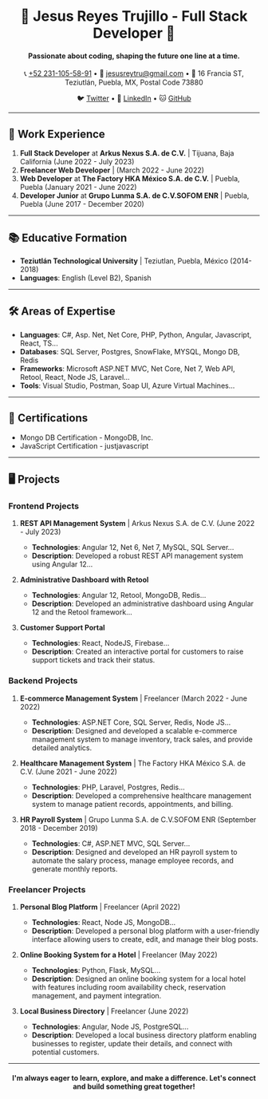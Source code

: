 <h1 align="center">
  🚀 Jesus Reyes Trujillo - Full Stack Developer 🚀
</h1>

<h4 align="center">Passionate about coding, shaping the future one line at a time.</h4>

<p align="center">
  📞 <a href="tel:+522311055891">+52 231-105-58-91</a> •
  📧 <a href="mailto:jesusreytru@gmail.com">jesusreytru@gmail.com</a> •
  📍 16 Francia ST, Teziutlán, Puebla, MX, Postal Code 73880
</p>

<p align="center">
  🐦 <a href="https://twitter.com/JesusReyesTruj1">Twitter</a> •
  💼 <a href="https://www.linkedin.com/in/jesusreytru/">LinkedIn</a> •
  🐱 <a href="https://github.com/JesusReyes281295">GitHub</a>
</p>

---

## 💼 Work Experience

1. **Full Stack Developer** at **Arkus Nexus S.A. de C.V.** | Tijuana, Baja California (June 2022 - July 2023)
2. **Freelancer Web Developer** | (March 2022 - June 2022)
3. **Web Developer** at **The Factory HKA México S.A. de C.V.** | Puebla, Puebla (January 2021 - June 2022)
4. **Developer Junior** at **Grupo Lunma S.A. de C.V.SOFOM ENR** | Puebla, Puebla (June 2017 - December 2020)

---


## 📚 Educative Formation

- **Teziutlán Technological University** | Teziutlan, Puebla, México (2014-2018)
- **Languages**: English (Level B2), Spanish

---


## 🛠 Areas of Expertise

- **Languages**: C#, Asp. Net, Net Core, PHP, Python, Angular, Javascript, React, TS...
- **Databases**: SQL Server, Postgres, SnowFlake, MYSQL, Mongo DB, Redis
- **Frameworks**: Microsoft ASP.NET MVC, Net Core, Net 7, Web API, Retool, React, Node JS, Laravel...
- **Tools**: Visual Studio, Postman, Soap UI, Azure Virtual Machines...

---


## 📜 Certifications

- Mongo DB Certification - MongoDB, Inc.
- JavaScript Certification - justjavascript

---


## 🖥 Projects

### Frontend Projects

1. **REST API Management System** | Arkus Nexus S.A. de C.V. (June 2022 - July 2023)
   - **Technologies**: Angular 12, Net 6, Net 7, MySQL, SQL Server...
   - **Description**: Developed a robust REST API management system using Angular 12...

2. **Administrative Dashboard with Retool** 
   - **Technologies**: Angular 12, Retool, MongoDB, Redis...
   - **Description**: Developed an administrative dashboard using Angular 12 and the Retool framework...

3. **Customer Support Portal** 
   - **Technologies**: React, NodeJS, Firebase...
   - **Description**: Created an interactive portal for customers to raise support tickets and track their status.

### Backend Projects

1. **E-commerce Management System** | Freelancer (March 2022 - June 2022)
   - **Technologies**: ASP.NET Core, SQL Server, Redis, Node JS...
   - **Description**: Designed and developed a scalable e-commerce management system to manage inventory, track sales, and provide detailed analytics.

2. **Healthcare Management System** | The Factory HKA México S.A. de C.V. (June 2021 - June 2022)
   - **Technologies**: PHP, Laravel, Postgres, Redis...
   - **Description**: Developed a comprehensive healthcare management system to manage patient records, appointments, and billing.

3. **HR Payroll System** | Grupo Lunma S.A. de C.V.SOFOM ENR (September 2018 - December 2019)
   - **Technologies**: C#, ASP.NET MVC, SQL Server...
   - **Description**: Designed and developed an HR payroll system to automate the salary process, manage employee records, and generate monthly reports.

### Freelancer Projects

1. **Personal Blog Platform** | Freelancer (April 2022)
   - **Technologies**: React, Node JS, MongoDB...
   - **Description**: Developed a personal blog platform with a user-friendly interface allowing users to create, edit, and manage their blog posts.

2. **Online Booking System for a Hotel** | Freelancer (May 2022)
   - **Technologies**: Python, Flask, MySQL...
   - **Description**: Designed an online booking system for a local hotel with features including room availability check, reservation management, and payment integration.

3. **Local Business Directory** | Freelancer (June 2022)
   - **Technologies**: Angular, Node JS, PostgreSQL...
   - **Description**: Developed a local business directory platform enabling businesses to register, update their details, and connect with potential customers.

---


<h4 align="center">I'm always eager to learn, explore, and make a difference. Let's connect and build something great together!</h4>
